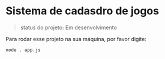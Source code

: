 <h1>Sistema de cadasdro de jogos</h1>

> status do projeto: Em desenvolvimento

Para rodar esse projeto na sua máquina, por favor digite:

```
node . app.js 
```
